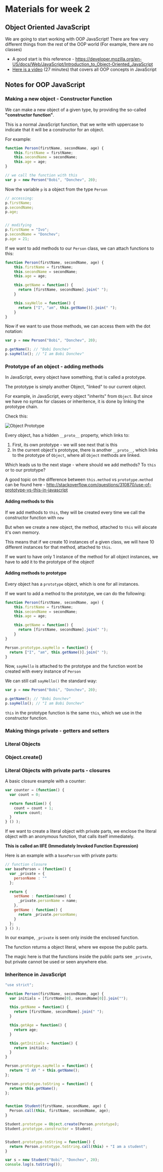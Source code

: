 # Materials for week 2

## Object Oriented JavaScript

We are going to start working with OOP JavaScript! There are few very different things from the rest of the OOP world (For example, there are no classes)

* A good start is this reference - https://developer.mozilla.org/en-US/docs/Web/JavaScript/Introduction_to_Object-Oriented_JavaScript
* [Here is a video](https://www.youtube.com/watch?feature=player_embedded&v=PMfcsYzj-9M) (27 minutes) that covers all OOP concepts in JavaScript

## Notes for OOP JavaScript

### Making a new object - Constructor Function

We can make a new object of a given type, by providing the so-called __"constructor function"__.

This is a normal JavaScript function, that we write with uppercase to indicate that it will be a constructor for an object.

For example:

```javascript
function Person(firstName, secondName, age) {
    this.firstName = firstName;
    this.secondName = secondName;
    this.age = age;
}

// we call the function with this
var p = new Person("Bobi", "Donchev", 20);
```

Now the variable `p` is a object from the type `Person`

```javascript
// accessing:
p.firstName;
p.secondName;
p.age;


// modifying
p.firstName = "Ivo";
p.secondName = "Donchev";
p.age = 21;
```

If we want to add methods to our `Person` class, we can attach functions to this:

```javascript
function Person(firstName, secondName, age) {
    this.firstName = firstName;
    this.secondName = secondName;
    this.age = age;

    this.getName = function() {
      return [firstName, secondName].join(" ");
    }

    this.sayHello = function() {
      return ["I", "am", this.getName()].join(" ");
    }
}
```

Now if we want to use those methods, we can access them with the dot notation:

```javascript
var p = new Person("Bobi", "Donchev", 20);

p.getName(); // "Bobi Donchev"
p.sayHello(); // "I am Bobi Donchev"
```

### Prototype of an object - adding methods

In JavaScript, every object have something, that is called a prototype.

The prototype is simply another Object, "linked" to our current object.

For example, in JavaScript, every object "inherits" from `Object`. But since we have no syntax for classes or inheritence, it is done by linking the prototype chain.

Check this:

![Object Prototype](https://raw.githubusercontent.com/HackBulgaria/Frontend-JavaScript-1/master/week2/material_images/object_prototype.png)

Every object, has a hidden `__proto__` property, which links to:

1. First, its own prototype - we will see next that is this
2. In the current object's prototype, there is another `__proto__`, which links to the prototype of `Object`, where all `Object` methods are linked.

Which leads us to the next stage - where should we add methods? To `this` or to our prototype?

A good topic on the difference between `this.method` vs `prototype.method` can be found here - http://stackoverflow.com/questions/310870/use-of-prototype-vs-this-in-javascript

#### Adding methods to this

If we add methods to `this`, they will be created every time we call the constructor function with `new`

But when we create a new object, the method, attached to `this` will alocate it's own memory.

This means that if we create 10 instances of a given class, we will have 10 different instances for that method, attached to `this`.

If we want to have only 1 instance of the method for all object instances, we have to add it to the prototype of the object!

#### Adding methods to prototype

Every object has a `prototype` object, which is one for all instances.

If we want to add a method to the prototype, we can do the following:

```javascript
function Person(firstName, secondName, age) {
    this.firstName = firstName;
    this.secondName = secondName;
    this.age = age;

    this.getName = function() {
      return [firstName, secondName].join(" ");
    }
}

Person.prototype.sayHello = function() {
  return ["I", "am", this.getName()].join(" ");
}
```

Now, `sayHello` is attached to the prototype and the function wont be created with every instance of `Person`

We can still call `sayHello()` the standard way:

```javascript
var p = new Person("Bobi", "Donchev", 20);

p.getName(); // "Bobi Donchev"
p.sayHello(); // "I am Bobi Donchev"
```

`this` in the prototype function is the same `this`, which we use in the constructor function.

### Making things private - getters and setters

### Literal Objects

### Object.create()

### Literal Objects with private parts - closures

A basic closure example with a counter:

```javascript
var counter = (function() {
  var count = 0;

  return function() {
    count = count + 1;
    return count;
  }
} () );
```

If we want to create a literal object with private parts, we enclose the literal object with an anonymous function, that calls itself immediately.

__This is called an IIFE (Immediately Invoked Function Expression)__

Here is an example with a `basePerson` with private parts:

```javascript
// function closure
var basePerson = (function() {
  var _private = {
    personName : ""
  };

  return {
    setName : function(name) {
      _private.personName = name;
    },
    getName : function() {
      return _private.personName;
    }
  };
} () );
```

In our exampe, `_private` is seen only inside the enclosed function.

The function returns a object literal, where we expose the public parts.

The magic here is that the functions inside the public parts see `_private`, but private cannot be used or seen anywhere else.

### Inheritence in JavaScript

```javascript
"use strict";

function Person(firstName, secondName, age) {
  var initials = [firstName[0], secondName[0]].join("");

  this.getName = function() {
    return [firstName, secondName].join(" ");
  }

  this.getAge = function() {
    return age;
  }

  this.getInitials = function() {
    return initials;
  }
}

Person.prototype.sayHello = function() {
  return "I AM " + this.getName();
};

Person.prototype.toString = function() {
  return this.getName();
};


function Student(firstName, secondName, age) {
  Person.call(this, firstName, secondName, age);
}

Student.prototype = Object.create(Person.prototype);
Student.prototype.constructor = Student;


Student.prototype.toString = function() {
  return Person.prototype.toString.call(this) + "I am a student";
}

var s = new Student("Bobi", "Donchev", 20);
console.log(s.toString());
```
